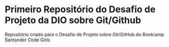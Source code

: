 # Primeiro Repositório do Desafio de Projeto da DIO sobre Git/Github
Repositório criado para o Desafio de Projeto sobre Git/GitHub do Bootcamp Santander Code Girls
